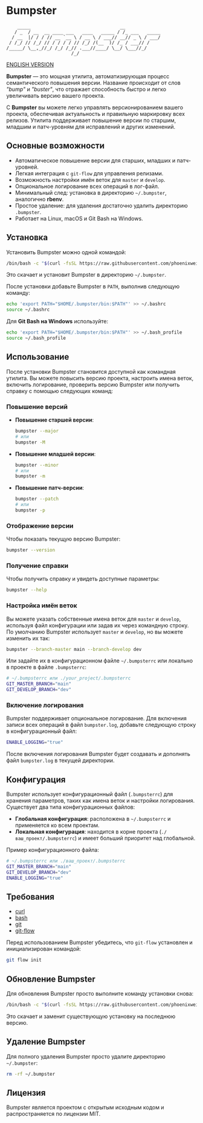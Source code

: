 # Bumpster

```ascii
    _____                                 __
   / _  / __  __ ____ ___   ____   _____ / /_ ___   _____
  / __  |/ / / // __ `__ \ / __ \ / ___// __// _ \ / ___/
 / /_/ // /_/ // / / / / // /_/ /(__  )/ /_ / ___// /
/_____/ \__,_//_/ /_/ /_// .___//____/ \__/ \___//_/
                        /_/
```

[ENGLISH VERSION](README.md)

**Bumpster** — это мощная утилита, автоматизирующая процесс семантического повышения версии. Название происходит от слов *"bump"* и *"buster"*, что отражает способность быстро и легко увеличивать версию вашего проекта.

С **Bumpster** вы можете легко управлять версионированием вашего проекта, обеспечивая актуальность и правильную маркировку всех релизов. Утилита поддерживает повышение версии по старшим, младшим и патч-уровням для исправлений и других изменений.

## Основные возможности

- Автоматическое повышение версии для старших, младших и патч-уровней.
- Легкая интеграция с `git-flow` для управления релизами.
- Возможность настройки имён веток для `master` и `develop`.
- Опциональное логирование всех операций в лог-файл.
- Минимальный след: установка в директорию `~/.bumpster`, аналогично **rbenv**.
- Простое удаление: для удаления достаточно удалить директорию `.bumpster`.
- Работает на Linux, macOS и Git Bash на Windows.

## Установка

Установить Bumpster можно одной командой:

```bash
/bin/bash -c "$(curl -fsSL https://raw.githubusercontent.com/phoenixweiss/bumpster/main/install.sh)"
```

Это скачает и установит Bumpster в директорию `~/.bumpster`.

После установки добавьте Bumpster в `PATH`, выполнив следующую команду:

```bash
echo 'export PATH="$HOME/.bumpster/bin:$PATH"' >> ~/.bashrc
source ~/.bashrc
```

Для **Git Bash на Windows** используйте:

```bash
echo 'export PATH="$HOME/.bumpster/bin:$PATH"' >> ~/.bash_profile
source ~/.bash_profile
```

## Использование

После установки Bumpster становится доступной как командная утилита. Вы можете повысить версию проекта, настроить имена веток, включить логирование, проверить версию Bumpster или получить справку с помощью следующих команд:

### Повышение версий

- **Повышение старшей версии**:

  ```bash
  bumpster --major
  # или
  bumpster -M
  ```

- **Повышение младшей версии**:

  ```bash
  bumpster --minor
  # или
  bumpster -m
  ```

- **Повышение патч-версии**:

  ```bash
  bumpster --patch
  # или
  bumpster -p
  ```

### Отображение версии

Чтобы показать текущую версию Bumpster:

```bash
bumpster --version
```

### Получение справки

Чтобы получить справку и увидеть доступные параметры:

```bash
bumpster --help
```

### Настройка имён веток

Вы можете указать собственные имена веток для `master` и `develop`, используя файл конфигурации или задав их через командную строку. По умолчанию Bumpster использует `master` и `develop`, но вы можете изменить их так:

```bash
bumpster --branch-master main --branch-develop dev
```

Или задайте их в конфигурационном файле `~/.bumpsterrc` или локально в проекте в файле `.bumpsterrc`:

```bash
# ~/.bumpsterrc или ./your_project/.bumpsterrc
GIT_MASTER_BRANCH="main"
GIT_DEVELOP_BRANCH="dev"
```

### Включение логирования

Bumpster поддерживает опциональное логирование. Для включения записи всех операций в файл `bumpster.log`, добавьте следующую строку в конфигурационный файл:

```bash
ENABLE_LOGGING="true"
```

После включения логирования Bumpster будет создавать и дополнять файл `bumpster.log` в текущей директории.

## Конфигурация

Bumpster использует конфигурационный файл (`.bumpsterrc`) для хранения параметров, таких как имена веток и настройки логирования. Существует два типа конфигурационных файлов:

- **Глобальная конфигурация**: расположена в `~/.bumpsterrc` и применяется ко всем проектам.
- **Локальная конфигурация**: находится в корне проекта (`./ваш_проект/.bumpsterrc`) и имеет больший приоритет над глобальной.

Пример конфигурационного файла:

```bash
# ~/.bumpsterrc или ./ваш_проект/.bumpsterrc
GIT_MASTER_BRANCH="main"
GIT_DEVELOP_BRANCH="dev"
ENABLE_LOGGING="true"
```

## Требования

- [curl](https://curl.se/)
- [bash](https://www.gnu.org/software/bash/)
- [git](https://git-scm.com/)
- [git-flow](https://danielkummer.github.io/git-flow-cheatsheet/index.html)

Перед использованием Bumpster убедитесь, что `git-flow` установлен и инициализирован командой:

```bash
git flow init
```

## Обновление Bumpster

Для обновления Bumpster просто выполните команду установки снова:

```bash
/bin/bash -c "$(curl -fsSL https://raw.githubusercontent.com/phoenixweiss/bumpster/main/install.sh)"
```

Это скачает и заменит существующую установку на последнюю версию.

## Удаление Bumpster

Для полного удаления Bumpster просто удалите директорию `~/.bumpster`:

```bash
rm -rf ~/.bumpster
```

## Лицензия

Bumpster является проектом с открытым исходным кодом и распространяется по лицензии MIT.
